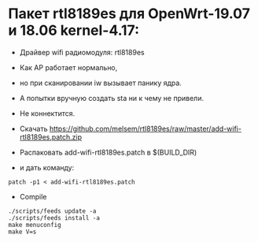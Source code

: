 # Пакет rtl8189es для OpenWrt-19.07 и 18.06 kernel-4.17:
* Дрaйвер wifi радиомодуля: rtl8189es
* Как AP работает нормально,
* но при сканировании iw вызывает панику ядра.
* А попытки вручную создать sta ни к чему не привели.
* Не коннектится.

* Cкачать https://github.com/melsem/rtl8189es/raw/master/add-wifi-rtl8189es.patch.zip
* Распаковать add-wifi-rtl8189es.patch в $(BUILD_DIR)
* и дать команду:
```
patch -p1 < add-wifi-rtl8189es.patch
```

* Compile
```
./scripts/feeds update -a
./scripts/feeds install -a
make menuconfig
make V=s
```
